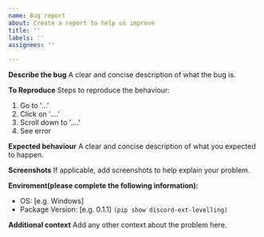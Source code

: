 ```yaml
---
name: Bug report
about: Create a report to help us improve
title: ''
labels: ''
assignees: ''

---
```


**Describe the bug**
A clear and concise description of what the bug is.

**To Reproduce**
Steps to reproduce the behaviour:
1. Go to '...'
2. Click on '....'
3. Scroll down to '....'
4. See error

**Expected behaviour**
A clear and concise description of what you expected to happen.

**Screenshots**
If applicable, add screenshots to help explain your problem.

**Enviroment(please complete the following information):**
 - OS: [e.g. Windows]
 - Package Version: [e.g. 0.1.1] `(pip show discord-ext-levelling)`

**Additional context**
Add any other context about the problem here.
